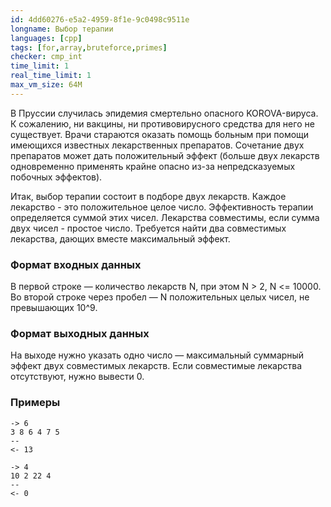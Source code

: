 ```yaml
---
id: 4dd60276-e5a2-4959-8f1e-9c0498c9511e
longname: Выбор терапии
languages: [cpp]
tags: [for,array,bruteforce,primes]
checker: cmp_int
time_limit: 1
real_time_limit: 1
max_vm_size: 64M
---
```


В Пруссии случилась эпидемия смертельно опасного KOROVA-вируса.
К сожалению, ни вакцины, ни противовирусного средства для него не существует. Врачи стараются оказать помощь больным при помощи имеющихся известных лекарственных препаратов. Сочетание двух препаратов может дать положительный эффект (больше двух лекарств одновременно применять крайне опасно из-за непредсказуемых побочных эффектов).

Итак, выбор терапии состоит в подборе двух лекарств.
Каждое лекарство - это положительное целое число.
Эффективность терапии определяется суммой этих чисел.
Лекарства совместимы, если сумма двух чисел - простое число.
Требуется найти два совместимых лекарства, дающих вместе максимальный эффект.

### Формат входных данных

В первой строке — количество лекарств N, при этом N > 2, N <= 10000.
Во второй строке через пробел — N положительных целых чисел, не превышающих 10^9.

### Формат выходных данных

На выходе нужно указать одно число — максимальный суммарный эффект двух совместимых лекарств. Если совместимые лекарства отсутствуют, нужно вывести 0.

### Примеры

```
-> 6
3 8 6 4 7 5
--
<- 13
```

```
-> 4
10 2 22 4
--
<- 0
```
